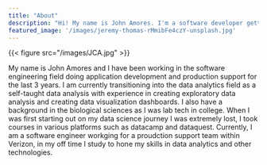 ```yaml
---
title: "About"
description: "Hi! My name is John Amores. I'm a software developer getting into the field of data analytics."
featured_image: '/images/jeremy-thomas-rMmibFe4czY-unsplash.jpg'
---
```

{{< figure src="/images/JCA.jpg"  >}}

My name is John Amores and I have been working in the software engineering field doing application development and production support for the last 3 years. I am currently transitioning into the data analytics field as a self-taught data analysis with experience in creating exploratory data analysis and creating data visualization dashboards. I also have a background in the biological sciences as I was lab tech in college. When I was first starting out on my data science journey I was extremely lost, I took courses in various platforms such as datacamp and dataquest. Currently, I am a software engineer workging for a proudction support team within Verizon, in my off time I study to hone my skills in data analytics and other technologies.
